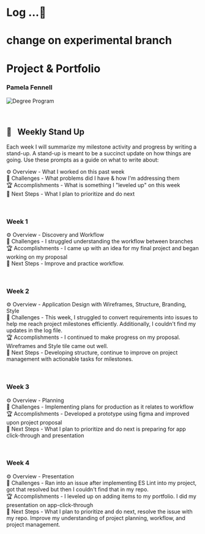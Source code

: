 
# Log ...🚀 

# change on experimental branch

# Project & Portfolio
### Pamela Fennell 


![Degree Program](https://img.shields.io/badge/degree-web%20development-blue.svg)&nbsp; 

<br>


## 📢 &nbsp; Weekly Stand Up

Each week I will summarize my milestone activity and progress by writing a stand-up. A stand-up is meant to be a succinct update on how things are going. Use these prompts as a guide on what to write about:

⚙️ Overview - What I worked on this past week
<br>
🌵 Challenges - What problems did I have & how I'm addressing them
<br>
🏆 Accomplishments - What is something I "leveled up" on this week
<br>
🔮 Next Steps - What I plan to prioritize and do next

<br>

### Week 1

⚙️ Overview - Discovery and Workflow
<br>
🌵 Challenges - I struggled understanding the workflow between branches 
<br>
🏆 Accomplishments - I came up with an idea for my final project and began working on my proposal
<br>
🔮 Next Steps - Improve and practice workflow.

<br>

### Week 2

⚙️ Overview - Application Design with Wireframes, Structure, Branding, Style
<br>
🌵 Challenges - This week, I struggled to convert requirements into issues to help me reach project milestones efficiently. Additionally, I couldn't find my updates in the log file. 
<br>
🏆 Accomplishments - I continued to make progress on my proposal. Wireframes and Style tile came out well.
<br>
🔮 Next Steps - Developing structure, continue to improve on project management with actionable tasks for milestones.

<br>

### Week 3

⚙️ Overview - Planning
<br>
🌵 Challenges - Implementing plans for production as it relates to workflow
<br>
🏆 Accomplishments - Developed a prototype using figma and improved upon project proposal
<br>
🔮 Next Steps - What I plan to prioritize and do next is preparing for app click-through and presentation

<br>

### Week 4

⚙️ Overview - Presentation
<br>
🌵 Challenges - Ran into an issue after implementing ES Lint into my project, got that resolved but then I couldn't find that in my repo.
<br>
🏆 Accomplishments - I leveled up on adding items to my portfolio. I did my presentation on app-click-through
<br>
🔮 Next Steps - What I plan to prioritize and do next, resolve the issue with my repo. Improve my understanding of project planning, workflow, and project management. 


<br>




